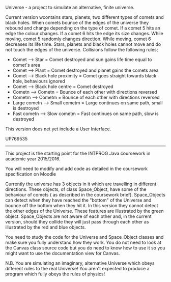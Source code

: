 Universe -   a project to simulate an alternative, finite universe.

Current version wcontains stars, planets, two different types of comets and black holes.
When comets bounce of the edges of the universe they rebound and change depending on the type
of comet. If a comet 5 hits an edge the colour changes. If a comet 6 hits the edge its size 
changes. While moving, comet 5 randomly changes direction. While moving, comet 6 decreases its
life time. Stars, planets and black holes cannot move and do not touch the edges of the universe.
Collisions follow the following rules;
- Comet --> Star = Comet destroyed and sun gains life time equal to comet's area
- Comet --> Plant = Comet destroyed and planet gains the comets area
- Comet --> Black hole proximity = Comet goes straight towards black hole, behaviours ignored
- Comet --> Black hole centre = Comet destroyed
- Cometn --> Cometn = Bounce of each other with directions reversed
- Cometm --> Cometm = Bounce of each other with directions reversed
- Large cometn --> Small cometm = Large continues on same path, small is destroyed
- Fast cometn --> Slow cometm = Fast continues on same path, slow is destroyed

This version does net yet include a User Interface.

UP769535

-------------------------------------------------------------------------------------------------------------

This project is the starting point for the INTPROG Java coursework in academic year 2015/2016.

You will need to modify and add code as detailed in the coursework specification on Moodle

Currently the universe has 3 objects in it which are travelling in different directions. These
objects, of class Space_Object, have some of the behaviour of comets ( as described in the coursework brief).
Space_Objects can detect when they have reached the "bottom" of the Universe and bounce off
the bottom when they hit it. In this version they cannot detect the other edges of
the Universe. These features are illustrated by the green object. Space_Objects are
not aware of each other and, in the current version, should they collide they will just
pass through each other as illustrated by the red and blue objects.

You need to study the code for the Universe and Space_Object classes and make sure you
fully understand how they work. You do not need to look at the Canvas class source
code but you do need to know how to use it so you might want to use the documentation
view for Canvas.

N.B. You are simulating an imaginary, alternative Universe which obeys different rules
to the real Universe! You aren't expected to produce a program which fully obeys
the rules of physics!

